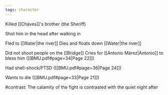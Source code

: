 ```yaml
---
tags: character
---
```

Killed [[Cháves]]'s brother (the Sheriff)

Shot him in the head after walking in

Fled to [[Water|the river]]
Dies and floats down [[Water|the river]]

Did not shoot people on the [[Bridge]]
Cries for [[Antonio Márez|Antonio]] to bless him
([[BMU.pdf#page=34|Page 22]])

Had shell-shock/PTSD ([[BMU.pdf#page=36|Page 24]])

Wants to die ([[BMU.pdf#page=33|Page 21]])

#contrast: The calamity of the fight is contrasted with the quiet night after